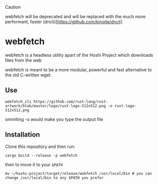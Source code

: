 > [!CAUTION]
> webfetch will be deprecated and will be replaced with the much more performant, faster (dncli)[https://github.com/kinoite/dncli]

# webfetch

webfetch is a headless utility apart of the Hoshi Project which downloads files from the web

webfetch is meant to be a more modular, powerful and fast alternative to the old C-written wget.

## Use

```
webfetch_cli https://github.com/rust-lang/rust-artwork/blob/master/logo/rust-logo-512x512.png -o rust-logo-512x512.png
```

ommiting -o would make you type the output file 

## Installation

Clone this repository and then run:
```
cargo build --release -p webfetch
```
then to move it to your `$PATH`
```
mv ~/hoshi-project/target/release/webfetch /usr/local/bin # you can change /usr/local/bin to any $PATH you prefer
```
